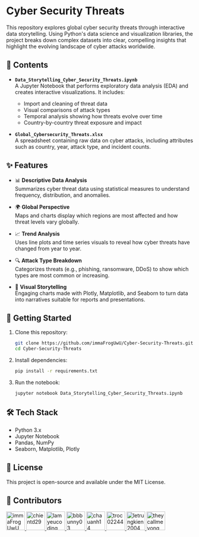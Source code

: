 # Cyber Security Threats

This repository explores global cyber security threats through interactive data storytelling. Using Python's data science and visualization libraries, the project breaks down complex datasets into clear, compelling insights that highlight the evolving landscape of cyber attacks worldwide.

## 📁 Contents

- **`Data_Storytelling_Cyber_Security_Threats.ipynb`**  
  A Jupyter Notebook that performs exploratory data analysis (EDA) and creates interactive visualizations. It includes:
  - Import and cleaning of threat data
  - Visual comparisons of attack types
  - Temporal analysis showing how threats evolve over time
  - Country-by-country threat exposure and impact

- **`Global_Cybersecurity_Threats.xlsx`**  
  A spreadsheet containing raw data on cyber attacks, including attributes such as country, year, attack type, and incident counts.

## ✨ Features

- 📊 **Descriptive Data Analysis**  
  Summarizes cyber threat data using statistical measures to understand frequency, distribution, and anomalies.

- 🌍 **Global Perspective**  
  Maps and charts display which regions are most affected and how threat levels vary globally.

- 📈 **Trend Analysis**  
  Uses line plots and time series visuals to reveal how cyber threats have changed from year to year.

- 🔍 **Attack Type Breakdown**  
  Categorizes threats (e.g., phishing, ransomware, DDoS) to show which types are most common or increasing.

- 📌 **Visual Storytelling**  
  Engaging charts made with Plotly, Matplotlib, and Seaborn to turn data into narratives suitable for reports and presentations.

## 🚀 Getting Started

1. Clone this repository:
   ```bash
   git clone https://github.com/immaFrogUwU/Cyber-Security-Threats.git
   cd Cyber-Security-Threats
   ```

2. Install dependencies:
   ```bash
   pip install -r requirements.txt
   ```

3. Run the notebook:
   ```bash
   jupyter notebook Data_Storytelling_Cyber_Security_Threats.ipynb
   ```

## 🛠️ Tech Stack

- Python 3.x
- Jupyter Notebook
- Pandas, NumPy
- Seaborn, Matplotlib, Plotly

## 📄 License

This project is open-source and available under the MIT License.

## 👥 Contributors

<a href="https://github.com/immaFrogUwU">
  <img src="https://avatars.githubusercontent.com/u/130581573?v=4" width="50" height="50" alt="immaFrogUwU"/>
</a>
<a href="https://github.com/chientd29">
  <img src="https://avatars.githubusercontent.com/u/137612901?v=4" width="50" height="50" alt="chientd29"/>
</a>
<a href="https://github.com/lamyeucoding">
  <img src="https://avatars.githubusercontent.com/u/203073838?v=4" width="50" height="50" alt="lamyeucoding"/>
</a>
<a href="https://github.com/bbbunny03">
  <img src="https://avatars.githubusercontent.com/u/207357130?v=4" width="50" height="50" alt="bbbunny03"/>
</a>
<a href="https://github.com/chauanh14">
  <img src="https://avatars.githubusercontent.com/u/207451086?v=4" width="50" height="50" alt="chauanh14"/>
</a>
<a href="https://github.com/troc02244">
  <img src="https://avatars.githubusercontent.com/u/192955263?v=4" width="50" height="50" alt="troc02244"/>
</a>
<a href="https://github.com/letrungkien2004">
  <img src="https://avatars.githubusercontent.com/u/207433917?v=4" width="50" height="50" alt="letrungkien2004"/>
</a>
<a href="https://github.com/theycallmevong">
  <img src="https://avatars.githubusercontent.com/u/207429199?v=4" width="50" height="50" alt="theycallmevong"/>
</a>

